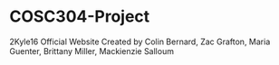 # COSC304-Project

2Kyle16 Official Website
Created by Colin Bernard, Zac Grafton, Maria Guenter, Brittany Miller, Mackienzie Salloum

